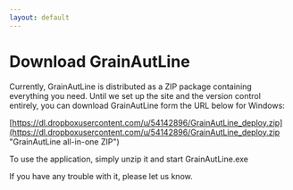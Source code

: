 ```yaml
---
layout: default
---
```


# Download GrainAutLine #

Currently, GrainAutLine is distributed as a ZIP package containing everything you need. Until we set up the site and the version control entirely, you can download GrainAutLine form the URL below for Windows:

[https://dl.dropboxusercontent.com/u/54142896/GrainAutLine_deploy.zip](https://dl.dropboxusercontent.com/u/54142896/GrainAutLine_deploy.zip "GrainAutLine all-in-one ZIP")

To use the application, simply unzip it and start GrainAutLine.exe

If you have any trouble with it, please let us know.
